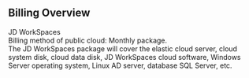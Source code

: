 ## Billing Overview
JD WorkSpaces<br>Billing method of public cloud: Monthly package.<br>
The JD WorkSpaces package will cover the elastic cloud server, cloud system disk, cloud data disk, JD WorkSpaces cloud software, Windows Server operating system, Linux AD server, database SQL Server, etc.
